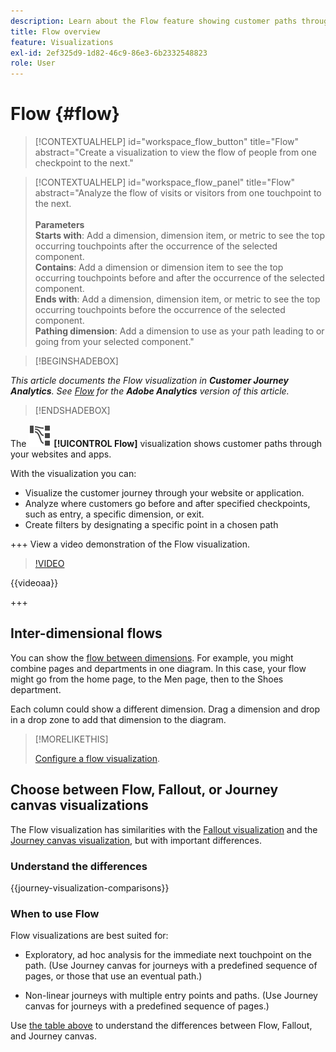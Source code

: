 ```yaml
---
description: Learn about the Flow feature showing customer paths through your websites and apps.
title: Flow overview
feature: Visualizations
exl-id: 2ef325d9-1d82-46c9-86e3-6b2332548823
role: User
---
```

# Flow {#flow}

<!-- markdownlint-disable MD034 -->

>[!CONTEXTUALHELP]
>id="workspace_flow_button"
>title="Flow"
>abstract="Create a visualization to view the flow of people from one checkpoint to the next."

>[!CONTEXTUALHELP]
>id="workspace_flow_panel"
>title="Flow"
>abstract="Analyze the flow of visits or visitors from one touchpoint to the next.<br/><br/>**Parameters**<br/>**Starts with**: Add a dimension, dimension item, or metric to see the top occurring touchpoints after the occurrence of the selected component.<br/>**Contains**: Add a dimension or dimension item to see the top occurring touchpoints before and after the occurrence of the selected component.<br/>**Ends with**: Add a dimension, dimension item, or metric to see the top occurring touchpoints before the occurrence of the selected component.<br/>**Pathing dimension**: Add a dimension to use as your path leading to or going from your selected component."

<!-- markdownlint-enable MD034 -->


>[!BEGINSHADEBOX]

*This article documents the Flow visualization in **Customer Journey Analytics**. See [Flow](https://experienceleague.adobe.com/en/docs/analytics/analyze/analysis-workspace/visualizations/flow/flow) for the **Adobe Analytics** version of this article.*

>[!ENDSHADEBOX]


The ![GraphPathing](/help/assets/icons/GraphPathing.svg) **[!UICONTROL Flow]** visualization shows customer paths through your websites and apps.

With the visualization you can: 

* Visualize the customer journey through your website or application.
* Analyze where customers go before and after specified checkpoints, such as entry, a specific dimension, or exit.
* Create filters by designating a specific point in a chosen path

+++ View a video demonstration of the Flow visualization.

>[!VIDEO](https://video.tv.adobe.com/v/346063/?quality=12)

{{videoaa}}

+++

## Inter-dimensional flows

You can show the [flow between dimensions](/help/analysis-workspace/visualizations/c-flow/multi-dimensional-flow.md). For example, you might combine pages and departments in one diagram. In this case, your flow might go from the home page, to the Men page, then to the Shoes department.

Each column could show a different dimension. Drag a dimension and drop in a drop zone to add that dimension to the diagram.

>[!MORELIKETHIS]
>
>[Configure a flow visualization](/help/analysis-workspace/visualizations/c-flow/create-flow.md).
>

## Choose between Flow, Fallout, or Journey canvas visualizations

The Flow visualization has similarities with the [Fallout visualization](/help/analysis-workspace/visualizations/fallout/fallout-flow.md) and the [Journey canvas visualization](/help/analysis-workspace/visualizations/journey-canvas/journey-canvas.md), but with important differences. 

### Understand the differences

<!-- Information in this snippet is shared between Journey canvas, Fallout, and Flow visualization docs -->

{{journey-visualization-comparisons}}

### When to use Flow

Flow visualizations are best suited for:

* Exploratory, ad hoc analysis for the immediate next touchpoint on the path. (Use Journey canvas for journeys with a predefined sequence of pages, or those that use an eventual path.)

* Non-linear journeys with multiple entry points and paths. (Use Journey canvas for journeys with a predefined sequence of pages.)

Use [the table above](#understand-the-differences) to understand the differences between Flow, Fallout, and Journey canvas.
